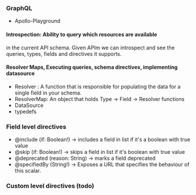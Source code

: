 ### GraphQL 
* Apollo-Playground

#### Introspection: Ability to query which resources are available
in the current API schema. Given APIm we can introspect and see
the queries, types, fields and directives it supports.

#### Resolver Maps, Executing queries, schema directives, implementing datasource

* Resolver : A function that is responsible for populating the data for a single field
in your schema.
* ResolverMap: An object that holds Type -> Field -> Resolver functions
* DataSource
* typedefs


### Field level directives
* @include (if: Boolean!) -> includes a field in list if it's a boolean with true value
* @skip (if: Boolean!) -> skips a field in list if it's boolean with true value
* @deprecated (reason: String) -> marks a field deprecated
* @specifiedBy (String!) -> Exposes a URL that specifies the behaviour of this scalar.

### Custom level directives (todo)


